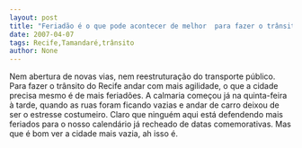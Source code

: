 ```yaml
---
layout: post
title: "Feriadão é o que pode acontecer de melhor  para fazer o trânsito do Recife andar"
date: 2007-04-07
tags: Recife,Tamandaré,trânsito
author: None
---
```

Nem abertura de novas vias, nem reestruturação do transporte público. Para fazer o trânsito do Recife andar com mais agilidade, o que a cidade precisa mesmo é de mais feriadões.
A calmaria começou já na quinta-feira à tarde, quando as ruas foram ficando vazias e andar de carro deixou de ser o estresse costumeiro.
Claro que ninguém aqui está defendendo mais feriados para o nosso calendário já recheado de datas comemorativas.
Mas que é bom ver a cidade mais vazia, ah isso é. 